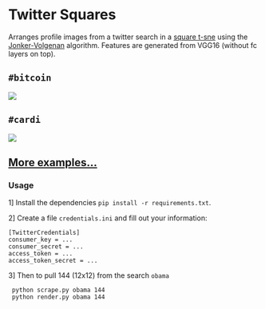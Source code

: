 # Twitter Squares

Arranges profile images from a twitter search in a [square t-sne](https://github.com/prabodhhere/tsne-grid/) using the [Jonker-Volgenan](https://blog.sourced.tech/post/lapjv/) algorithm. Features are generated from VGG16 (without fc layers on top).

## `#bitcoin`
![](docs/examples/bitcoin.jpg)

## `#cardi`
![](docs/examples/cardi.jpg)

## [More examples...](EXAMPLES.md)

### Usage

1] Install the dependencies `pip install -r requirements.txt`.

2] Create a file `credentials.ini` and fill out your information:

```
[TwitterCredentials]
consumer_key = ...
consumer_secret = ...
access_token = ...
access_token_secret = ...
```

3] Then to pull 144 (12x12) from the search `obama`

     python scrape.py obama 144
     python render.py obama 144
